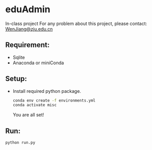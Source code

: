 # eduAdmin

In-class project
For any problem about this project, please contact: WenJiang@zju.edu.cn

## Requirement:

- Sqlite
- Anaconda or miniConda

## Setup:

- Install required python package.

  ```bash
  conda env create -f environments.yml
  conda activate misc
  ```
  You are all set!
  
## Run:
```bash
python run.py
```